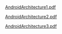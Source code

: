 [AndroidArchitecture1.pdf](https://github.com/wh0isdxk/MobileSecurity/files/10396927/AndroidArchitecture1.pdf)

[AndroidArchitecture2.pdf](https://github.com/wh0isdxk/MobileSecurity/files/10411538/AndroidArchitecture2.pdf)

[AndroidArchitecture3.pdf](https://github.com/wh0isdxk/MobileSecurity/files/10439535/AndroidArchitecture3.pdf)
